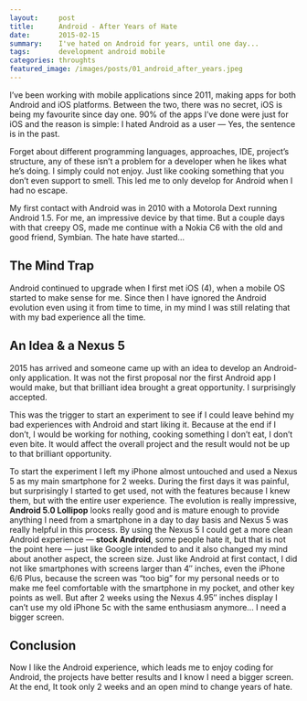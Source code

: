 ```yaml
---
layout:     post
title:      Android - After Years of Hate
date:       2015-02-15
summary:    I've hated on Android for years, until one day...
tags:		development android mobile
categories: throughts
featured_image: /images/posts/01_android_after_years.jpeg
---
```


I’ve been working with mobile applications since 2011, making apps for both Android and iOS platforms. Between the two, there was no secret, iOS is being my favourite since day one. 90% of the apps I’ve done were just for iOS and the reason is simple: I hated Android as a user — Yes, the sentence is in the past.

Forget about different programming languages, approaches, IDE, project’s structure, any of these isn’t a problem for a developer when he likes what he’s doing. I simply could not enjoy. Just like cooking something that you don’t even support to smell. This led me to only develop for Android when I had no escape.

My first contact with Android was in 2010 with a Motorola Dext running Android 1.5. For me, an impressive device by that time. But a couple days with that creepy OS, made me continue with a Nokia C6 with the old and good friend, Symbian. The hate have started…


## The Mind Trap

Android continued to upgrade when I first met iOS (4), when a mobile OS started to make sense for me. Since then I have ignored the Android evolution even using it from time to time, in my mind I was still relating that with my bad experience all the time.


## An Idea & a Nexus 5

2015 has arrived and someone came up with an idea to develop an Android-only application. It was not the first proposal nor the first Android app I would make, but that brilliant idea brought a great opportunity. I surprisingly accepted.

This was the trigger to start an experiment to see if I could leave behind my bad experiences with Android and start liking it. Because at the end if I don’t, I would be working for nothing, cooking something I don’t eat, I don’t even bite. It would affect the overall project and the result would not be up to that brilliant opportunity.

To start the experiment I left my iPhone almost untouched and used a Nexus 5 as my main smartphone for 2 weeks. During the first days it was painful, but surprisingly I started to get used, not with the features because I knew them, but with the entire user experience. The evolution is really impressive, **Android 5.0 Lollipop** looks really good and is mature enough to provide anything I need from a smartphone in a day to day basis and Nexus 5 was really helpful in this process. By using the Nexus 5 I could get a more clean Android experience — **stock Android**, some people hate it, but that is not the point here — just like Google intended to and it also changed my mind about another aspect, the screen size. Just like Android at first contact, I did not like smartphones with screens larger than 4″ inches, even the iPhone 6/6 Plus, because the screen was “too big” for my personal needs or to make me feel comfortable with the smartphone in my pocket, and other key points as well. But after 2 weeks using the Nexus 4.95″ inches display I can’t use my old iPhone 5c with the same enthusiasm anymore… I need a bigger screen.


## Conclusion

Now I like the Android experience, which leads me to enjoy coding for Android, the projects have better results and I know I need a bigger screen. At the end, It took only 2 weeks and an open mind to change years of hate.
